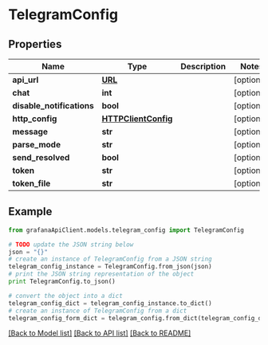 # TelegramConfig


## Properties
Name | Type | Description | Notes
------------ | ------------- | ------------- | -------------
**api_url** | [**URL**](URL.md) |  | [optional] 
**chat** | **int** |  | [optional] 
**disable_notifications** | **bool** |  | [optional] 
**http_config** | [**HTTPClientConfig**](HTTPClientConfig.md) |  | [optional] 
**message** | **str** |  | [optional] 
**parse_mode** | **str** |  | [optional] 
**send_resolved** | **bool** |  | [optional] 
**token** | **str** |  | [optional] 
**token_file** | **str** |  | [optional] 

## Example

```python
from grafanaApiClient.models.telegram_config import TelegramConfig

# TODO update the JSON string below
json = "{}"
# create an instance of TelegramConfig from a JSON string
telegram_config_instance = TelegramConfig.from_json(json)
# print the JSON string representation of the object
print TelegramConfig.to_json()

# convert the object into a dict
telegram_config_dict = telegram_config_instance.to_dict()
# create an instance of TelegramConfig from a dict
telegram_config_form_dict = telegram_config.from_dict(telegram_config_dict)
```
[[Back to Model list]](../README.md#documentation-for-models) [[Back to API list]](../README.md#documentation-for-api-endpoints) [[Back to README]](../README.md)


